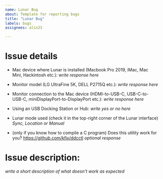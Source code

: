 ```yaml
---
name: Lunar Bug
about: Template for reporting bugs
title: "Lunar Bug"
labels: bugs
assignees: alin23

---
```


# Issue details
- Mac device where Lunar is installed (Macbook Pro 2019, iMac, Mac Mini, Hackintosh etc.):
    *write response here*

- Monitor model (LG UltraFine 5K, DELL P2715Q etc.):
    *write response here*

- Monitor connection to the Mac device (HDMI-to-USB-C, USB-C-to-USB-C, miniDisplayPort-to-DisplayPort etc.):
    *write response here*

- Using an USB Docking Station or Hub:
    *write yes or no here*

- Lunar mode used (check it in the top-right corner of the Lunar interface)
    *Sync, Location or Manual*

- (only if you know how to compile a C program) Does this utility work for you? https://github.com/kfix/ddcctl
    *optional response*


# Issue description:
*write a short description of what doesn't work as expected*
